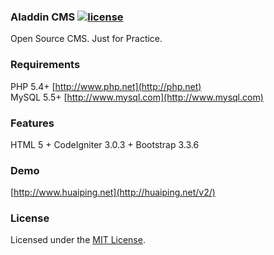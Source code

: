 ### Aladdin CMS [![license](https://img.shields.io/badge/license-MIT-brightgreen.svg?style=flat)](https://github.com/huaiping/aladdin/blob/master/LICENSE)  
Open Source CMS. Just for Practice.

### Requirements
PHP 5.4+ [http://www.php.net](http://php.net)  
MySQL 5.5+ [http://www.mysql.com](http://www.mysql.com)

### Features
HTML 5 + CodeIgniter 3.0.3 + Bootstrap 3.3.6

### Demo
[http://www.huaiping.net](http://huaiping.net/v2/)

### License
Licensed under the [MIT License](https://github.com/huaiping/aladdin/blob/master/LICENSE).
